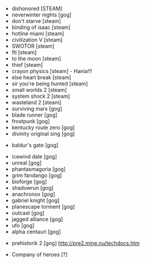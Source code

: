 - dishonored [STEAM]
- neverwinter nights [gog]
- don't starve [steam]
- binding of isaac [steam]
- hotline miami [steam]
- civilization V [steam]
- SWOTOR [steam]
- ftl [steam]
- to the moon [steam]
- thief [steam]
- crayon physics [steam] - Hania!!!
- else heart break [steam]
- sir you're being hunted [steam]
- small worlds 2 [steam]
- system shock 2 [steam]
- wasteland 2 [steam]
- surviving mars [gog]
- blade runner [gog]
- frostpunk [gog]
- kentucky route zero [gog]
- divinity original sing [gog]
+ baldur's gate [gog]
- icewind dale [gog]
- unreal [gog]
- phantasmagoria [gog]
- grim fandango [gog]
- bioforge [gog]
- shadowrun [gog]
- anachronox [gog]
- gabriel knight [gog]
- planescape torment [gog]
- outcast [gog]
- jagged alliance [gog]
- ufo [gog]
- alpha centauri [gog]
+ prehistorik 2 [gog] http://pre2.mine.nu/techdocs.htm
- Company of heroes [?]
